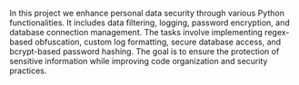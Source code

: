 In this project we enhance personal data security through various Python functionalities. It includes data filtering, logging, password encryption, and database connection management. The tasks involve implementing regex-based obfuscation, custom log formatting, secure database access, and bcrypt-based password hashing. The goal is to ensure the protection of sensitive information while improving code organization and security practices.